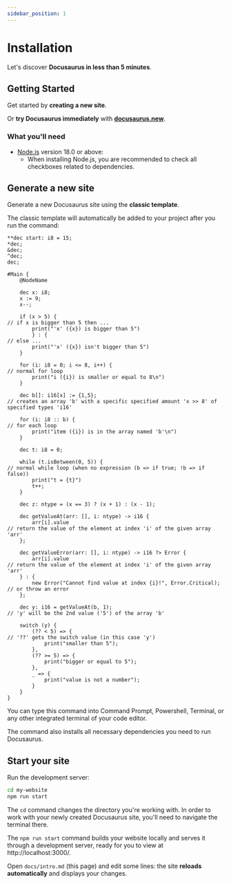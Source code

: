 ```yaml
---
sidebar_position: 1
---
```


# Installation

Let's discover **Docusaurus in less than 5 minutes**.

## Getting Started

Get started by **creating a new site**.

Or **try Docusaurus immediately** with **[docusaurus.new](https://docusaurus.new)**.

### What you'll need

- [Node.js](https://nodejs.org/en/download/) version 18.0 or above:
  - When installing Node.js, you are recommended to check all checkboxes related to dependencies.

## Generate a new site

Generate a new Docusaurus site using the **classic template**.

The classic template will automatically be added to your project after you run the command:

```kvexium title="src/kvex/example.kvex"
**dec start: i8 = 15;
*dec;
&dec;
^dec;
dec;

#Main {
	@NodeName
	
	dec x: i8;
	x := 9;
	x--;

	if (x > 5) {                                                       // if x is bigger than 5 then ...
		print("'x' ({x}) is bigger than 5")
		} : {                                                          // else ...
		print("'x' ({x}) isn't bigger than 5")
	}

	for (i: i8 = 0; i <= 8, i++) {                                     // normal for loop
		print("i ({i}) is smaller or equal to 8\n")
	}

	dec b[]: i16[x] := {1,5};                                          // creates an array 'b' with a specific specified amount 'x >> 8' of specified types 'i16'

	for (i: i8 :: b) {                                                 // for each loop
		print("item ({i}) is in the array named 'b'\n")
	}

	dec t: i8 = 0;

	while (t.isBetween(0, 5)) {                                        // normal while loop (when no expression (b => if true; !b => if false))
		print("t = {t}")
		t++;
	}

	dec z: ntype = (x == 3) ? (x + 1) : (x - 1);

	dec getValueAt(arr: [], i: ntype) -> i16 {
		arr[i].value                                                   // return the value of the element at index 'i' of the given array 'arr'
	};

	dec getValueError(arr: [], i: ntype) -> i16 ?> Error {
		arr[i].value                                                   // return the value of the element at index 'i' of the given array 'arr'
	} : {
		new Error("Cannot find value at index {i}!", Error.Critical);  // or throw an error
	};

	dec y: i16 = getValueAt(b, 1);                                     // 'y' will be the 2nd value ('5') of the array 'b'

	switch (y) {
		(?? < 5) => {                                                  // '??' gets the switch value (in this case 'y')
			print("smaller than 5");
		},
		(?? >= 5) => {
			print("bigger or equal to 5");
		},
		_ => {
			print("value is not a number");
		}
	}
}
```

You can type this command into Command Prompt, Powershell, Terminal, or any other integrated terminal of your code editor.

The command also installs all necessary dependencies you need to run Docusaurus.

## Start your site

Run the development server:

```bash
cd my-website
npm run start
```

The `cd` command changes the directory you're working with. In order to work with your newly created Docusaurus site, you'll need to navigate the terminal there.

The `npm run start` command builds your website locally and serves it through a development server, ready for you to view at http://localhost:3000/.

Open `docs/intro.md` (this page) and edit some lines: the site **reloads automatically** and displays your changes.
